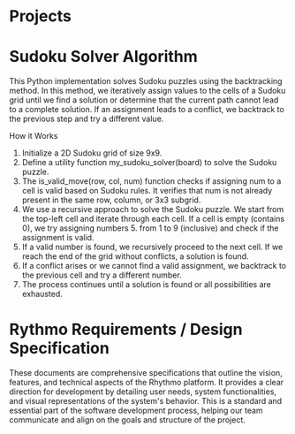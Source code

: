 # Projects

# Sudoku Solver Algorithm

This Python implementation solves Sudoku puzzles using the backtracking method. In this method, we iteratively assign values to the cells of a Sudoku grid until we find a solution or determine that the current path cannot lead to a complete solution. If an assignment leads to a conflict, we backtrack to the previous step and try a different value.

How it Works

1. Initialize a 2D Sudoku grid of size 9x9.
2. Define a utility function my_sudoku_solver(board) to solve the Sudoku puzzle.
3. The is_valid_move(row, col, num) function checks if assigning num to a cell is valid based on Sudoku rules. It verifies that num is not already present in the same row, column, or     3x3 subgrid.
4. We use a recursive approach to solve the Sudoku puzzle. We start from the top-left cell and iterate through each cell. If a cell is empty (contains 0), we try assigning numbers 5.     from 1 to 9 (inclusive) and check if the assignment is valid.
5. If a valid number is found, we recursively proceed to the next cell. If we reach the end of the grid without conflicts, a solution is found.
6. If a conflict arises or we cannot find a valid assignment, we backtrack to the previous cell and try a different number.
7. The process continues until a solution is found or all possibilities are exhausted.


# Rythmo Requirements / Design Specification

These documents are comprehensive specifications that outline the vision, features, and technical aspects of the Rhythmo platform. It provides a clear direction for development by detailing user needs, system functionalities, and visual representations of the system's behavior. This is a standard and essential part of the software development process, helping our team communicate and align on the goals and structure of the project.
